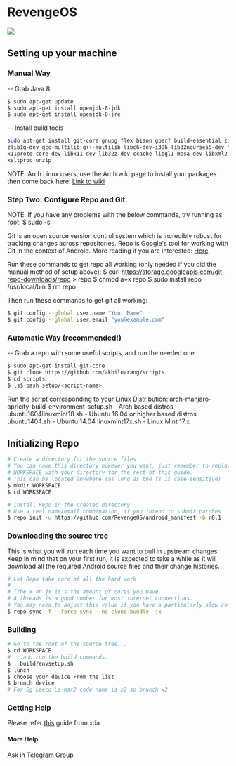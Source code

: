 # RevengeOS #

<img src="https://raw.githubusercontent.com/RevengeOS/android_manifest/r8.1/RevengeOs-logo.jpg"> 

## Setting up your machine ##
### Manual Way ###

-- Grab Java 8:
```bash
$ sudo apt-get update
$ sudo apt-get install openjdk-8-jdk
$ sudo apt-get install openjdk-8-jre
```
-- Install build tools
```bash
sudo apt-get install git-core gnupg flex bison gperf build-essential zip curl \
zlib1g-dev gcc-multilib g++-multilib libc6-dev-i386 lib32ncurses5-dev \
x11proto-core-dev libx11-dev lib32z-dev ccache libgl1-mesa-dev libxml2-utils \
xsltproc unzip
```
NOTE: Arch Linux users, use the Arch wiki page to install your packages then
come back here: <a href="https://wiki.archlinux.org/index.php/Android#Building_Android
">Link to wiki</a>


###  Step Two: Configure Repo and Git  ###

NOTE: If you have any problems with the below commands, try running as root:
$ sudo -s

Git is an open source version control system which is incredibly robust for
tracking changes across repositories. Repo is Google's tool for working with Git
in the context of Android. More reading if you are interested:
<a href="https://source.android.com/source/developing.html
">Here</a>


Run these commands to get repo all working (only needed if you did the manual
method of setup above):
$ curl https://storage.googleapis.com/git-repo-downloads/repo > repo
$ chmod a+x repo
$ sudo install repo /usr/local/bin
$ rm repo

Then run these commands to get git all working:
```bash
$ git config --global user.name "Your Name"
$ git config --global user.email "you@example.com"
```

### Automatic Way (recommended!) ###

-- Grab a repo with some useful scripts, and run the needed one
```bash
$ sudo apt-get install git-core
$ git clone https://github.com/akhilnarang/scripts
$ cd scripts
$ ls$ bash setup/<script-name>
```
Run the script corresponding to your Linux Distribution:
arch-manjaro-apricity-build-environment-setup.sh - Arch based distros
ubuntu1604linuxmint18.sh - Ubuntu 16.04 or higher based distros
ubuntu1404.sh - Ubuntu 14.04
linuxmint17x.sh - Linux Mint 17.x

## Initializing Repo ##

```bash
# Create a directory for the source files
# You can name this directory however you want, just remember to replace
# WORKSPACE with your directory for the rest of this guide.
# This can be located anywhere (as long as the fs is case-sensitive)
$ mkdir WORKSPACE
$ cd WORKSPACE

# Install Repo in the created directory
# Use a real name/email combination, if you intend to submit patches
$ repo init -u https://github.com/RevengeOS/android_manifest -b r8.1
```

### Downloading the source tree ###

This is what you will run each time you want to pull in upstream changes. Keep in mind that on your
first run, it is expected to take a while as it will download all the required Android source files
and their change histories.

```bash
# Let Repo take care of all the hard work
#
# Tthe x on jx it's the amount of cores you have.
# 4 threads is a good number for most internet connections.
# You may need to adjust this value if you have a particularly slow connection.
$ repo sync -f --force-sync --no-clone-bundle -jx
```

### Building ###


```bash
# Go to the root of the source tree...
$ cd WORKSPACE
# ...and run the build commands.
$ . build/envsetup.sh
$ lunch
$ choose your device From the list
$ brunch device 
# For Eg Leeco Le max2 code name is x2 so brunch x2
```

### Getting Help ###
 Please refer <a href="https://forum.xda-developers.com/chef-central/android/guide-android-rom-development-t2814763">this</a> guide from xda
 
 #### More Help ####
 Ask in  <a href="https://t.me/joinchat/HFzBDkV7S-P9oT5eEDO9RQ">Telegram Group</a>

